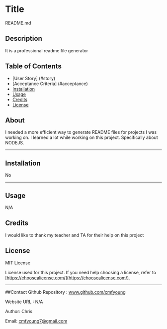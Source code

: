 
  
  # Title
  README.md



  ## Description
  It is a professional readme file generator



  ## Table of Contents 
  
  - [User Story] (#story)
  - [Acceptance Criteria] (#acceptance)
  - [Installation](#installation)
  - [Usage](#usage)
  - [Credits](#credits)
  - [License](#license)

  ## About

  I needed a more efficient way to generate README files for projects I was working on. I learned a lot while working on this project. Specifically about NODEJS.

  ---
  
  ## Installation 

  No


  ---
  
  ## Usage
  
  N/A


  ## Credits
  
  I would like to thank my teacher and TA for their help on this project

  
  ## License
  MIT License

  License used for this project. If you need help choosing a license, refer to [https://choosealicense.com/](https://choosealicense.com/).
  
  ---

  ##Contact 
  Github Repository : www.github.com/cmfyoung


  Website URL : N/A


  Author: Chris


  Email: cmfyoung7@gmail.com

